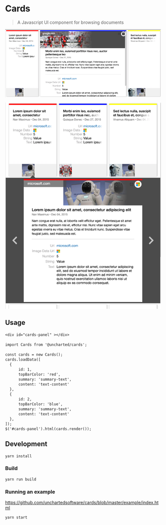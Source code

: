 # Cards

> A Javascript UI component for browsing documents

![Alt text](/img/cards-vertical.png?raw=true)

![Alt text](/img/cards-inline.png?raw=true)
## Usage
  ```
  <div id="cards-panel" ></div>

  import Cards from '@uncharted/cards';

  const cards = new Cards();
  cards.loadData([
    {
        id: 1,
        topBarColor: 'red',
        summary: 'summary-text',
        content: 'text-content'
    },
    {
        id: 2,
        topBarColor: 'blue',
        summary: 'summary-text',
        content: 'text-content'
    },
  ]);
  $('#cards-panel').html(cards.render());
  ```
## Development
    yarn install
    
### Build    
    yarn run build

### Running an example
https://github.com/unchartedsoftware/cards/blob/master/example/index.html

    yarn start
